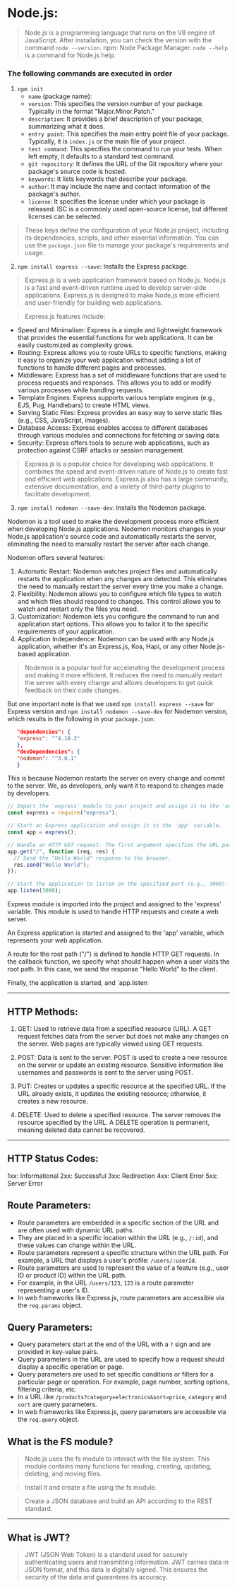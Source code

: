 # Node.js:

> Node.js is a programming language that runs on the V8 engine of JavaScript.
> After installation, you can check the version with the command `node --version`.
> npm: Node Package Manager.
> `node --help` is a command for Node.js help.

### The following commands are executed in order

1. `npm init`
   - `name` (package name):
   - `version`: This specifies the version number of your package. Typically in the format "Major.Minor.Patch."
   - `description`: It provides a brief description of your package, summarizing what it does.
   - `entry point`: This specifies the main entry point file of your package. Typically, it is `index.js` or the main file of your project.
   - `test command`: This specifies the command to run your tests. When left empty, it defaults to a standard test command.
   - `git repository`: It defines the URL of the Git repository where your package's source code is hosted.
   - `keywords`: It lists keywords that describe your package.
   - `author`: It may include the name and contact information of the package's author.
   - `license`: It specifies the license under which your package is released. ISC is a commonly used open-source license, but different licenses can be selected.

> These keys define the configuration of your Node.js project, including its dependencies, scripts, and other essential information. You can use the `package.json` file to manage your package's requirements and usage.

2. `npm install express --save`: Installs the Express package.

> Express.js is a web application framework based on Node.js. Node.js is a fast and event-driven runtime used to develop server-side applications. Express.js is designed to make Node.js more efficient and user-friendly for building web applications.

> Express.js features include:

- Speed and Minimalism: Express is a simple and lightweight framework that provides the essential functions for web applications. It can be easily customized as complexity grows.
- Routing: Express allows you to route URLs to specific functions, making it easy to organize your web application without adding a lot of functions to handle different pages and processes.
- Middleware: Express has a set of middleware functions that are used to process requests and responses. This allows you to add or modify various processes while handling requests.
- Template Engines: Express supports various template engines (e.g., EJS, Pug, Handlebars) to create HTML views.
- Serving Static Files: Express provides an easy way to serve static files (e.g., CSS, JavaScript, images).
- Database Access: Express enables access to different databases through various modules and connections for fetching or saving data.
- Security: Express offers tools to secure web applications, such as protection against CSRF attacks or session management.

> Express.js is a popular choice for developing web applications. It combines the speed and event-driven nature of Node.js to create fast and efficient web applications. Express.js also has a large community, extensive documentation, and a variety of third-party plugins to facilitate development.

3. `npm install nodemon --save-dev`: Installs the Nodemon package.

Nodemon is a tool used to make the development process more efficient when developing Node.js applications. Nodemon monitors changes in your Node.js application's source code and automatically restarts the server, eliminating the need to manually restart the server after each change.

Nodemon offers several features:

1. Automatic Restart: Nodemon watches project files and automatically restarts the application when any changes are detected. This eliminates the need to manually restart the server every time you make a change.
2. Flexibility: Nodemon allows you to configure which file types to watch and which files should respond to changes. This control allows you to watch and restart only the files you need.
3. Customization: Nodemon lets you configure the command to run and application start options. This allows you to tailor it to the specific requirements of your application.
4. Application Independence: Nodemon can be used with any Node.js application, whether it's an Express.js, Koa, Hapi, or any other Node.js-based application.

> Nodemon is a popular tool for accelerating the development process and making it more efficient. It reduces the need to manually restart the server with every change and allows developers to get quick feedback on their code changes.

But one important note is that we used `npm install express --save` for Express version and `npm install nodemon --save-dev` for Nodemon version, which results in the following in your `package.json`:

```json
   "dependencies": {
   "express": "^4.18.2"
   },
   "devDependencies": {
   "nodemon": "^3.0.1"
   }
```

This is because Nodemon restarts the server on every change and commit to the server. We, as developers, only want it to respond to changes made by developers.

```javascript
// Import the 'express' module to your project and assign it to the 'express' variable.
const express = require("express");

// Start an Express application and assign it to the 'app' variable.
const app = express();

// Handle an HTTP GET request. The first argument specifies the URL path ("/" is the home path), and the second argument is a function.
app.get("/", function (req, res) {
  // Send the "Hello World" response to the browser.
  res.send("Hello World");
});

// Start the application to listen on the specified port (e.g., 3000).
app.listen(3000);
```

Express module is imported into the project and assigned to the 'express' variable. This module is used to handle HTTP requests and create a web server.

An Express application is started and assigned to the 'app' variable, which represents your web application.

A route for the root path ("/") is defined to handle HTTP GET requests. In the callback function, we specify what should happen when a user visits the root path. In this case, we send the response "Hello World" to the client.

Finally, the application is started, and `app.listen

---

## HTTP Methods:

1. GET: Used to retrieve data from a specified resource (URL). A GET request fetches data from the server but does not make any changes on the server. Web pages are typically viewed using GET requests.

2. POST: Data is sent to the server. POST is used to create a new resource on the server or update an existing resource. Sensitive information like usernames and passwords is sent to the server using POST.

3. PUT: Creates or updates a specific resource at the specified URL. If the URL already exists, it updates the existing resource; otherwise, it creates a new resource.

4. DELETE: Used to delete a specified resource. The server removes the resource specified by the URL. A DELETE operation is permanent, meaning deleted data cannot be recovered.

---

## HTTP Status Codes:

1xx: Informational
2xx: Successful
3xx: Redirection
4xx: Client Error
5xx: Server Error

## Route Parameters:

- Route parameters are embedded in a specific section of the URL and are often used with dynamic URL paths.
- They are placed in a specific location within the URL (e.g., `/:id`), and these values can change within the URL.
- Route parameters represent a specific structure within the URL path. For example, a URL that displays a user's profile: `/users/:userId`.
- Route parameters are used to represent the value of a feature (e.g., user ID or product ID) within the URL path.
- For example, in the URL `/users/123`, `123` is a route parameter representing a user's ID.
- In web frameworks like Express.js, route parameters are accessible via the `req.params` object.

## Query Parameters:

- Query parameters start at the end of the URL with a `?` sign and are provided in key-value pairs.
- Query parameters in the URL are used to specify how a request should display a specific operation or page.
- Query parameters are used to set specific conditions or filters for a particular page or operation. For example, page number, sorting options, filtering criteria, etc.
- In a URL like `/products?category=electronics&sort=price`, `category` and `sort` are query parameters.
- In web frameworks like Express.js, query parameters are accessible via the `req.query` object.

## What is the FS module?

> Node.js uses the fs module to interact with the file system. This module contains many functions for reading, creating, updating, deleting, and moving files.

> Install it and create a file using the fs module.

> Create a JSON database and build an API according to the REST standard.

---

## What is JWT?

> JWT (JSON Web Token) is a standard used for securely authenticating users and transmitting information. JWT carries data in JSON format, and this data is digitally signed. This ensures the security of the data and guarantees its accuracy.
